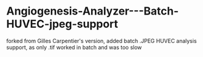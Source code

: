 # Angiogenesis-Analyzer---Batch-HUVEC-jpeg-support
forked from Gilles Carpentier's version, added batch .JPEG HUVEC analysis support, as only .tif worked in batch and was too slow
